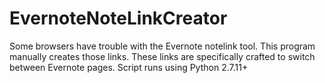# EvernoteNoteLinkCreator
Some browsers have trouble with the Evernote notelink tool.  This program manually creates those links.  These links are specifically crafted to switch between Evernote pages.
Script runs using Python 2.7.11+
